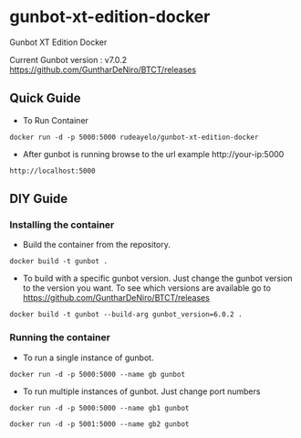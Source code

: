 # gunbot-xt-edition-docker

Gunbot XT Edition Docker

Current Gunbot version : v7.0.2
https://github.com/GuntharDeNiro/BTCT/releases

## Quick Guide

* To Run Container

```
docker run -d -p 5000:5000 rudeayelo/gunbot-xt-edition-docker
```

* After gunbot is running browse to the url example http://your-ip:5000

```
http://localhost:5000
```

## DIY Guide

### Installing the container

* Build the container from the repository.

```
docker build -t gunbot .
```

* To build with a specific gunbot version. Just change the gunbot version to the version you want. To see which versions are available go to https://github.com/GuntharDeNiro/BTCT/releases

```
docker build -t gunbot --build-arg gunbot_version=6.0.2 .
```

### Running the container

* To run a single instance of gunbot.

```
docker run -d -p 5000:5000 --name gb gunbot
```

* To run multiple instances of gunbot. Just change port numbers

```
docker run -d -p 5000:5000 --name gb1 gunbot
```

```
docker run -d -p 5001:5000 --name gb2 gunbot
```
